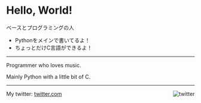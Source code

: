 # Hello, World!

ベースとプログラミングの人

* Pythonをメインで書いてるよ！
* ちょっとだけC言語ができるよ！

---

Programmer who loves music.

Mainly Python with a little bit of C.

---

My twitter: [twitter.com](https://twitter.com/hiraken0427)
<a href="https://www.twitter.com/hiraken0427"><img align="right" alt="twitter" src="https://img.shields.io/twitter/follow/hiraken0427?style=social"></a>
